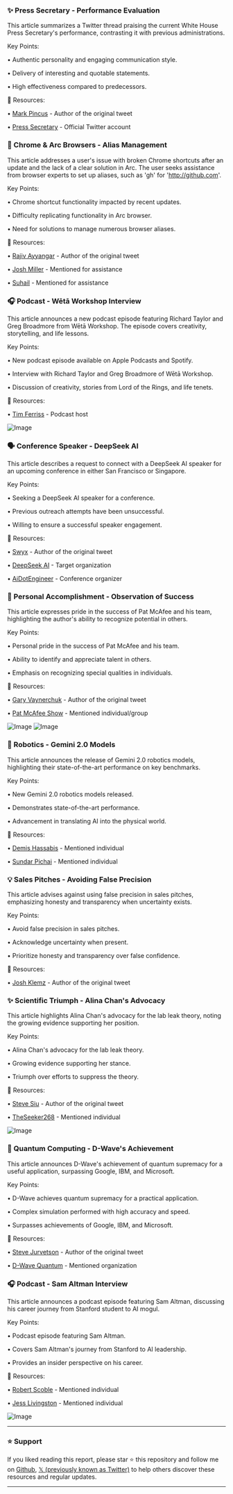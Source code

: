 ### ✨ Press Secretary - Performance Evaluation

This article summarizes a Twitter thread praising the current White House Press Secretary's performance, contrasting it with previous administrations.

Key Points:

• Authentic personality and engaging communication style.


• Delivery of interesting and quotable statements.


• High effectiveness compared to predecessors.


🔗 Resources:

• [Mark Pincus](https://x.com/markpinc) -  Author of the original tweet


• [Press Secretary](https://x.com/PressSec) - Official Twitter account


### 🚀 Chrome & Arc Browsers - Alias Management

This article addresses a user's issue with broken Chrome shortcuts after an update and the lack of a clear solution in Arc. The user seeks assistance from browser experts to set up aliases, such as 'gh' for 'http://github.com'.


Key Points:

• Chrome shortcut functionality impacted by recent updates.


• Difficulty replicating functionality in Arc browser.


• Need for solutions to manage numerous browser aliases.


🔗 Resources:

• [Rajiv Ayyangar](https://x.com/rajivayyangar) - Author of the original tweet


• [Josh Miller](https://x.com/joshm) -  Mentioned for assistance


• [Suhail](https://x.com/Suhail) - Mentioned for assistance



### 🎧 Podcast - Wētā Workshop Interview

This article announces a new podcast episode featuring Richard Taylor and Greg Broadmore from Wētā Workshop.  The episode covers creativity, storytelling, and life lessons.


Key Points:

• New podcast episode available on Apple Podcasts and Spotify.


• Interview with Richard Taylor and Greg Broadmore of Wētā Workshop.


• Discussion of creativity, stories from Lord of the Rings, and life tenets.


🔗 Resources:

• [Tim Ferriss](https://x.com/tferriss) - Podcast host


![Image](https://pbs.twimg.com/media/Gl4t8RIWgAAaUTY?format=jpg&name=small)



### 🗣️ Conference Speaker - DeepSeek AI

This article describes a request to connect with a DeepSeek AI speaker for an upcoming conference in either San Francisco or Singapore.


Key Points:

• Seeking a DeepSeek AI speaker for a conference.


•  Previous outreach attempts have been unsuccessful.


• Willing to ensure a successful speaker engagement.


🔗 Resources:

• [Swyx](https://x.com/swyx) - Author of the original tweet


• [DeepSeek AI](https://x.com/deepseek_ai) - Target organization


• [AiDotEngineer](https://x.com/aiDotEngineer) - Conference organizer



### 🎉  Personal Accomplishment - Observation of Success

This article expresses pride in the success of Pat McAfee and his team, highlighting the author's ability to recognize potential in others.

Key Points:

• Personal pride in the success of Pat McAfee and his team.


• Ability to identify and appreciate talent in others.


• Emphasis on recognizing special qualities in individuals.


🔗 Resources:

• [Gary Vaynerchuk](https://x.com/garyvee) - Author of the original tweet


• [Pat McAfee Show](https://x.com/PatMcAfeeShow) -  Mentioned individual/group


![Image](https://pbs.twimg.com/media/Gl4L20KX0AAtE8N?format=jpg&name=small)
![Image](https://pbs.twimg.com/amplify_video_thumb/1899969129173409794/img/zkvy0_5oAs6J_RHc.jpg)



### 🤖 Robotics - Gemini 2.0 Models

This article announces the release of Gemini 2.0 robotics models, highlighting their state-of-the-art performance on key benchmarks.

Key Points:

• New Gemini 2.0 robotics models released.


• Demonstrates state-of-the-art performance.


• Advancement in translating AI into the physical world.


🔗 Resources:

• [Demis Hassabis](https://x.com/demishassabis) - Mentioned individual


• [Sundar Pichai](https://x.com/sundarpichai) -  Mentioned individual



### 💡 Sales Pitches - Avoiding False Precision

This article advises against using false precision in sales pitches, emphasizing honesty and transparency when uncertainty exists.

Key Points:

• Avoid false precision in sales pitches.


•  Acknowledge uncertainty when present.


• Prioritize honesty and transparency over false confidence.


🔗 Resources:

• [Josh Klemz](https://x.com/joshk) - Author of the original tweet



### ✨  Scientific Triumph - Alina Chan's Advocacy

This article highlights Alina Chan's advocacy for the lab leak theory, noting the growing evidence supporting her position.


Key Points:

• Alina Chan's advocacy for the lab leak theory.


• Growing evidence supporting her stance.


•  Triumph over efforts to suppress the theory.


🔗 Resources:

• [Steve Siu](https://x.com/stevesi) - Author of the original tweet


• [TheSeeker268](https://x.com/TheSeeker268) -  Mentioned individual


![Image](https://pbs.twimg.com/media/Gl2L8PCXgAA_gPe?format=jpg&name=small)



### 🤖 Quantum Computing - D-Wave's Achievement

This article announces D-Wave's achievement of quantum supremacy for a useful application, surpassing Google, IBM, and Microsoft.


Key Points:

• D-Wave achieves quantum supremacy for a practical application.


•  Complex simulation performed with high accuracy and speed.


•  Surpasses achievements of Google, IBM, and Microsoft.


🔗 Resources:

• [Steve Jurvetson](https://x.com/FutureJurvetson) - Author of the original tweet


• [D-Wave Quantum](https://x.com/dwavequantum) -  Mentioned organization



### 🎧 Podcast - Sam Altman Interview

This article announces a podcast episode featuring Sam Altman, discussing his career journey from Stanford student to AI mogul.


Key Points:

• Podcast episode featuring Sam Altman.


•  Covers Sam Altman's journey from Stanford to AI leadership.


•  Provides an insider perspective on his career.


🔗 Resources:

• [Robert Scoble](https://x.com/Scobleizer) - Mentioned individual


• [Jess Livingston](https://x.com/jesslivingston) - Mentioned individual


![Image](https://pbs.twimg.com/amplify_video_thumb/1899867913256939521/img/V4NO1FXyGngZ0aqZ.jpg)


---

### ⭐️ Support

If you liked reading this report, please star ⭐️ this repository and follow me on [Github](https://github.com/Drix10), [𝕏 (previously known as Twitter)](https://x.com/DRIX_10_) to help others discover these resources and regular updates.

---